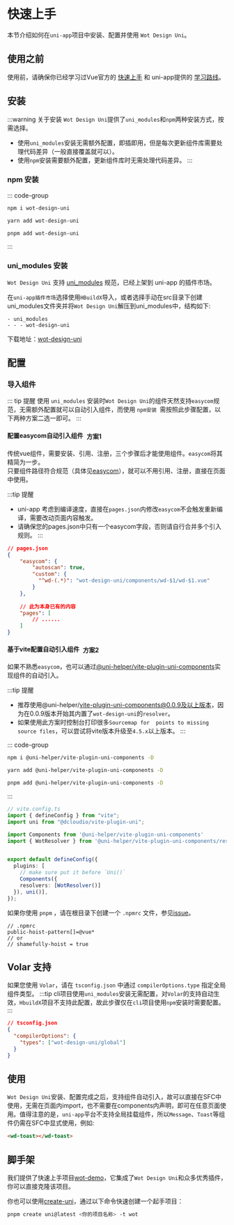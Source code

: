 # 快速上手

本节介绍如何在`uni-app`项目中安装、配置并使用 `Wot Design Uni`。

## 使用之前
使用前，请确保你已经学习过Vue官方的 [快速上手](https://cn.vuejs.org/guide/quick-start.html) 和 uni-app提供的 [学习路线](https://uniapp.dcloud.net.cn/resource.html)。

## 安装
:::warning 关于安装
`Wot Design Uni`提供了`uni_modules`和`npm`两种安装方式，按需选择。
- 使用`uni_modules`安装无需额外配置，即插即用，但是每次更新组件库需要处理代码差异（一般直接覆盖就可以）。
- 使用`npm`安装需要额外配置，更新组件库时无需处理代码差异。
:::

### npm 安装

::: code-group
```bash [npm]
npm i wot-design-uni
```

```bash [yarn]
yarn add wot-design-uni
```

```bash [pnpm]
pnpm add wot-design-uni
```
:::


### uni_modules 安装

`Wot Design Uni` 支持 [uni_modules](https://uniapp.dcloud.net.cn/plugin/uni_modules.html#uni-modules) 规范，已经上架到 uni-app 的插件市场。

在`uni-app插件市场`选择使用`HBuildX`导入，或者选择手动在src目录下创建uni_modules文件夹并将`Wot Design Uni`解压到uni_modules中，结构如下:
``` 
- uni_modules
- - - wot-design-uni 
```

下载地址：<a href="https://ext.dcloud.net.cn/plugin?id=13889"><span >wot-design-uni</span></a>


## 配置

### 导入组件
::: tip 提醒
使用 `uni_modules` 安装时`Wot Design Uni`的组件天然支持`easycom`规范，无需额外配置就可以自动引入组件，而使用 `npm安装 `需按照此步骤配置，以下两种方案二选一即可。
:::

#### 配置easycom自动引入组件<el-tag type="primary" style="vertical-align: middle;margin-left:8px;" effect="dark" >方案1</el-tag>
传统vue组件，需要安装、引用、注册，三个步骤后才能使用组件。`easycom`将其精简为一步。  
只要组件路径符合规范（具体见[easycom](https://uniapp.dcloud.net.cn/collocation/pages.html#easycom)），就可以不用引用、注册，直接在页面中使用。

:::tip 提醒
- uni-app 考虑到编译速度，直接在`pages.json`内修改`easycom`不会触发重新编译，需要改动页面内容触发。
- 请确保您的pages.json中只有一个easycom字段，否则请自行合并多个引入规则。
:::

```JSON
// pages.json
{
	"easycom": {
		"autoscan": true,
		"custom": {
		  "^wd-(.*)": "wot-design-uni/components/wd-$1/wd-$1.vue"
		}
	},
	
	// 此为本身已有的内容
	"pages": [
		// ......
	]
}
```

#### 基于vite配置自动引入组件<el-tag type="primary" style="vertical-align: middle;margin-left:8px;" effect="dark" >方案2</el-tag>
如果不熟悉`easycom`，也可以通过[@uni-helper/vite-plugin-uni-components](https://github.com/uni-helper/vite-plugin-uni-components)实现组件的自动引入。

:::tip 提醒
- 推荐使用@uni-helper/vite-plugin-uni-components@0.0.9及以上版本，因为在0.0.9版本开始其内置了`wot-design-uni`的`resolver`。
- 如果使用此方案时控制台打印很多`Sourcemap for  points to missing source files​`，可以尝试将vite版本升级至`4.5.x`以上版本。
:::

::: code-group
```bash [npm]
npm i @uni-helper/vite-plugin-uni-components -D
```

```bash [yarn]
yarn add @uni-helper/vite-plugin-uni-components -D
```

```bash [pnpm]
pnpm add @uni-helper/vite-plugin-uni-components -D
```
:::

```ts
// vite.config.ts
import { defineConfig } from "vite";
import uni from "@dcloudio/vite-plugin-uni";

import Components from '@uni-helper/vite-plugin-uni-components'
import { WotResolver } from '@uni-helper/vite-plugin-uni-components/resolvers'


export default defineConfig({
  plugins: [
    // make sure put it before `Uni()`
    Components({
    resolvers: [WotResolver()]
  }), uni()],
});
```

如果你使用 `pnpm` ，请在根目录下创建一个 `.npmrc` 文件，参见[issue](https://github.com/antfu/unplugin-vue-components/issues/389)。

```
// .npmrc
public-hoist-pattern[]=@vue*
// or
// shamefully-hoist = true
```


## Volar 支持
如果您使用 `Volar`，请在 `tsconfig.json` 中通过 `compilerOptions.type` 指定全局组件类型。
:::tip
cli项目使用`uni_modules`安装无需配置，对`Volar`的支持自动生效，`HbuildX`项目不支持此配置，故此步骤仅在`cli`项目使用`npm`安装时需要配置。
:::
```json
// tsconfig.json
{
  "compilerOptions": {
    "types": ["wot-design-uni/global"]
  }
}
```



## 使用
`Wot Design Uni`安装、配置完成之后，支持组件自动引入，故可以直接在SFC中使用，无需在页面内import，也不需要在components内声明，即可在任意页面使用。值得注意的是，`uni-app`平台不支持全局挂载组件，所以```Message```、```Toast```等组件仍需在SFC中显式使用，例如:
``` html
<wd-toast></wd-toast>
```


## 脚手架
我们提供了快速上手项目[wot-demo](https://github.com/Moonofweisheng/wot-demo)，它集成了`Wot Design Uni`和众多优秀插件，你可以直接克隆该项目。

你也可以使用[create-uni](https://github.com/uni-helper/create-uni)，通过以下命令快速创建一个起手项目：  
```bash
pnpm create uni@latest <你的项目名称> -t wot
```

